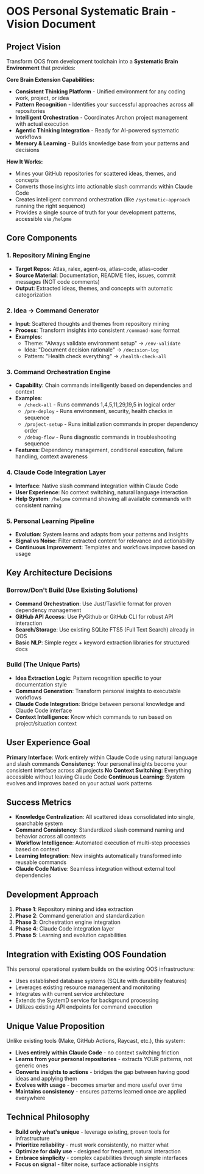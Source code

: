 # OOS Personal Systematic Brain - Vision Document

## Project Vision

Transform OOS from development toolchain into a **Systematic Brain Environment** that provides:

**Core Brain Extension Capabilities:**
- **Consistent Thinking Platform** - Unified environment for any coding work, project, or idea
- **Pattern Recognition** - Identifies your successful approaches across all repositories
- **Intelligent Orchestration** - Coordinates Archon project management with actual execution
- **Agentic Thinking Integration** - Ready for AI-powered systematic workflows
- **Memory & Learning** - Builds knowledge base from your patterns and decisions

**How It Works:**
- Mines your GitHub repositories for scattered ideas, themes, and concepts
- Converts those insights into actionable slash commands within Claude Code
- Creates intelligent command orchestration (like `/systematic-approach` running the right sequence)
- Provides a single source of truth for your development patterns, accessible via `/helpme`

## Core Components

### 1. Repository Mining Engine
- **Target Repos**: Atlas, ralex, agent-os, atlas-code, atlas-coder
- **Source Material**: Documentation, README files, issues, commit messages (NOT code comments)
- **Output**: Extracted ideas, themes, and concepts with automatic categorization

### 2. Idea → Command Generator
- **Input**: Scattered thoughts and themes from repository mining
- **Process**: Transform insights into consistent `/command-name` format
- **Examples**:
  - Theme: "Always validate environment setup" → `/env-validate`
  - Idea: "Document decision rationale" → `/decision-log`
  - Pattern: "Health check everything" → `/health-check-all`

### 3. Command Orchestration Engine
- **Capability**: Chain commands intelligently based on dependencies and context
- **Examples**:
  - `/check-all` - Runs commands 1,4,5,11,29,19,5 in logical order
  - `/pre-deploy` - Runs environment, security, health checks in sequence
  - `/project-setup` - Runs initialization commands in proper dependency order
  - `/debug-flow` - Runs diagnostic commands in troubleshooting sequence
- **Features**: Dependency management, conditional execution, failure handling, context awareness

### 4. Claude Code Integration Layer
- **Interface**: Native slash command integration within Claude Code
- **User Experience**: No context switching, natural language interaction
- **Help System**: `/helpme` command showing all available commands with consistent naming

### 5. Personal Learning Pipeline
- **Evolution**: System learns and adapts from your patterns and insights
- **Signal vs Noise**: Filter extracted content for relevance and actionability
- **Continuous Improvement**: Templates and workflows improve based on usage

## Key Architecture Decisions

### Borrow/Don't Build (Use Existing Solutions)
- **Command Orchestration**: Use Just/Taskfile format for proven dependency management
- **GitHub API Access**: Use PyGithub or GitHub CLI for robust API interaction
- **Search/Storage**: Use existing SQLite FTS5 (Full Text Search) already in OOS
- **Basic NLP**: Simple regex + keyword extraction libraries for structured docs

### Build (The Unique Parts)
- **Idea Extraction Logic**: Pattern recognition specific to your documentation style
- **Command Generation**: Transform personal insights to executable workflows
- **Claude Code Integration**: Bridge between personal knowledge and Claude Code interface
- **Context Intelligence**: Know which commands to run based on project/situation context

## User Experience Goal

**Primary Interface**: Work entirely within Claude Code using natural language and slash commands
**Consistency**: Your personal insights become your consistent interface across all projects
**No Context Switching**: Everything accessible without leaving Claude Code
**Continuous Learning**: System evolves and improves based on your actual work patterns

## Success Metrics

- **Knowledge Centralization**: All scattered ideas consolidated into single, searchable system
- **Command Consistency**: Standardized slash command naming and behavior across all contexts
- **Workflow Intelligence**: Automated execution of multi-step processes based on context
- **Learning Integration**: New insights automatically transformed into reusable commands
- **Claude Code Native**: Seamless integration without external tool dependencies

## Development Approach

1. **Phase 1**: Repository mining and idea extraction
2. **Phase 2**: Command generation and standardization
3. **Phase 3**: Orchestration engine integration
4. **Phase 4**: Claude Code integration layer
5. **Phase 5**: Learning and evolution capabilities

## Integration with Existing OOS Foundation

This personal operational system builds on the existing OOS infrastructure:
- Uses established database systems (SQLite with durability features)
- Leverages existing resource management and monitoring
- Integrates with current service architecture
- Extends the SystemD service for background processing
- Utilizes existing API endpoints for command execution

## Unique Value Proposition

Unlike existing tools (Make, GitHub Actions, Raycast, etc.), this system:
- **Lives entirely within Claude Code** - no context switching friction
- **Learns from your personal repositories** - extracts YOUR patterns, not generic ones
- **Converts insights to actions** - bridges the gap between having good ideas and applying them
- **Evolves with usage** - becomes smarter and more useful over time
- **Maintains consistency** - ensures patterns learned once are applied everywhere

## Technical Philosophy

- **Build only what's unique** - leverage existing, proven tools for infrastructure
- **Prioritize reliability** - must work consistently, no matter what
- **Optimize for daily use** - designed for frequent, natural interaction
- **Embrace simplicity** - complex capabilities through simple interfaces
- **Focus on signal** - filter noise, surface actionable insights